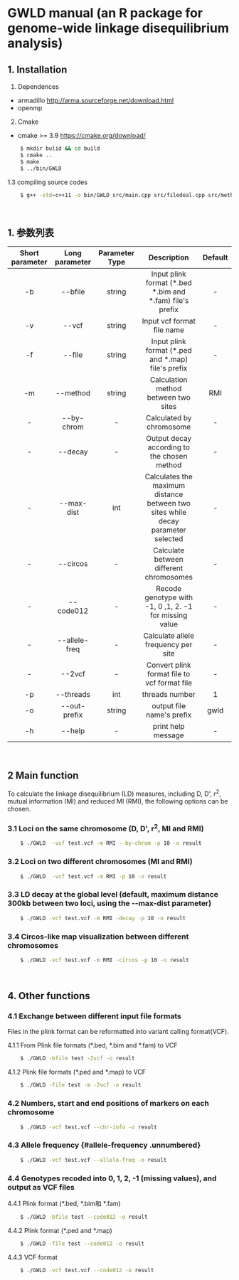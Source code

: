 # GWLD manual (an R package for genome-wide linkage disequilibrium analysis) 

## 1. Installation

1. Dependences

* armadillo <http://arma.sourceforge.net/download.html>
* openmp

2. Cmake

* cmake >= 3.9 <https://cmake.org/download/>

``` bash
    $ mkdir bulid && cd build
    $ cmake ..
    $ make
    $ ../bin/GWLD
```

1.3 compiling source codes
``` bash
    $ g++ -std=c++11 -o bin/GWLD src/main.cpp src/filedeal.cpp src/methods.cpp src/utils.cpp -I include -larmadillo -fopenmp
```
 
&nbsp;

## 1. 参数列表<!--Parameter list-->

| Short parameter | Long parameter | Parameter Type |                                   Description                                    | Default |
| :-------------: | :------------: | :------------: | :------------------------------------------------------------------------------: | :-----: |
|       -b        |    --bfile     |     string     |           Input plink format (\*.bed \*.bim and \*.fam) file's prefix            |    -    |
|       -v        |     --vcf      |     string     |                            Input vcf format file name                            |    -    |
|       -f        |     --file     |     string     |               Input plink format (\*.ped and \*.map) file's prefix               |    -    |
|       -m        |    --method    |     string     |                       Calculation method between two sites                       |   RMI   |
|        -        |   --by-chrom   |       -        |                             Calculated by chromosome                             |    -    |
|        -        |    --decay     |       -        |                   Output decay according to the chosen method                    |    -    |
|        -        |   --max-dist   |      int       | Calculates the maximum distance between two sites while decay parameter selected |    -    |
|        -        |    --circos    |       -        |                     Calculate between different chromosomes                      |    -    |
|        -        |   --code012    |       -        |              Recode genotype with -1, 0 ,1, 2. -1 for missing value              |    -    |
|        -        | --allele-freq  |       -        |                       Calculate allele frequency per site                        |    -    |
|        -        |     --2vcf     |       -        |                   Convert plink format file to vcf format file                   |    -    |
|       -p        |   --threads    |      int       |                                  threads number                                  |    1    |
|       -o        |  --out-prefix  |     string     |                            output file name's prefix                             |  gwld   |
|       -h        |     --help     |       -        |                                print help message                                |    -    |

&nbsp;<!--添加空行-->

## 2 Main function

To calculate the linkage disequilibrium (LD) measures, including D, D', $r^{2}$, mutual information (MI) and reduced MI (RMI), the following options can be chosen.

### 3.1 Loci on the same chromosome (D, D', $\mathbf{r}^{\mathbf{2}}$, MI and RMI) 

``` bash
    $ ./GWLD  -vcf test.vcf -m RMI --by-chrom -p 10 -o result
```
    
### 3.2 Loci on two different chromosomes (MI and RMI) 

``` bash
    $ ./GWLD  -vcf test.vcf -m RMI -p 10 -o result
```

### 3.3 LD decay at the global level (default, maximum distance 300kb between two loci, using the --max-dist parameter) 

``` bash
    $ ./GWLD -vcf test.vcf -m RMI -decay -p 10 -o result
```
### 3.4 Circos-like map visualization between different chromosomes 

``` bash
    $ ./GWLD -vcf test.vcf -m RMI -circos -p 10 -o result
```
 

## 4. Other functions 

### 4.1 Exchange between different input file formats 

Files in the plink format can be reformatted into variant calling format(VCF).

4.1.1 From Plink file formats (\*.bed, \*.bim and \*.fam) to VCF

``` bash
    $ ./GWLD -bfile test -2vcf -o result
```
4.1.2 Plink file formats (\*.ped and \*.map) to VCF

``` bash
    $ ./GWLD -file test -m -2vcf -o result
```
### 4.2 Numbers, start and end positions of markers on each chromosome 

``` bash
    $ ./GWLD -vcf test.vcf --chr-info -o result
```
### 4.3 Allele frequency {#allele-frequency .unnumbered}

``` bash
    $ ./GWLD -vcf test.vcf --allele-freq -o result
```
### 4.4 Genotypes recoded into 0, 1, 2, -1 (missing values), and output as VCF files 

4.4.1 Plink format (\*.bed, \*.bim和 \*.fam)

``` bash
    $ ./GWLD -bfile test --code012 -o result
```
4.4.2 Plink format (\*.ped and \*.map)

``` bash
    $ ./GWLD -file test --code012 -o result
```
4.4.3 VCF format

``` bash
    $ ./GWLD -vcf test.vcf --code012 -o result
```